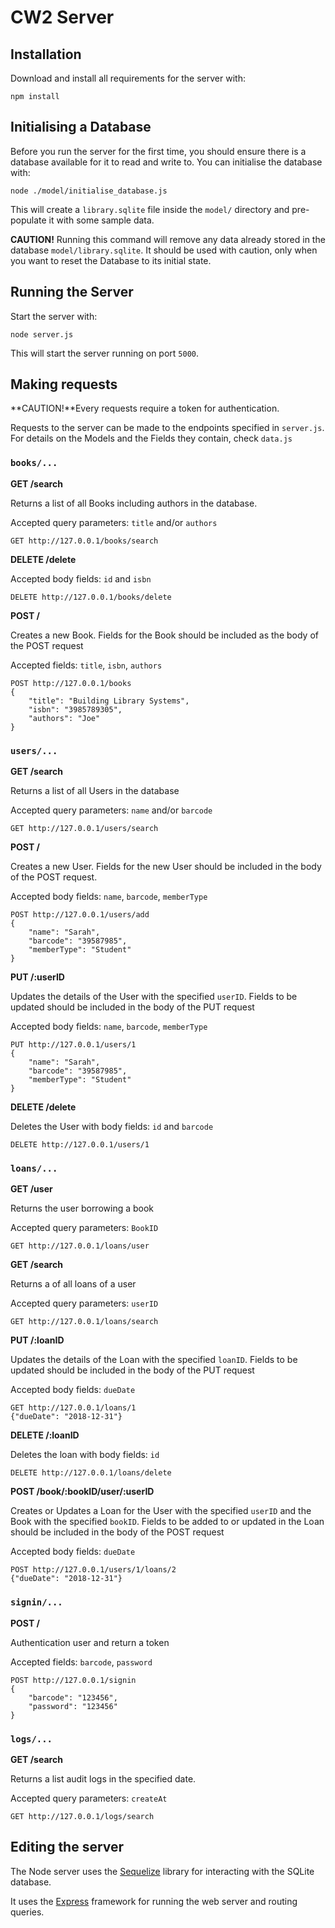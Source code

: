 # CW2 Server

## Installation

Download and install all requirements for the server with:

```
npm install
```

## Initialising a Database

Before you run the server for the first time, you should ensure there is a database available for it to read and write to. You can initialise the database with:

```
node ./model/initialise_database.js
```

This will create a `library.sqlite` file inside the `model/` directory and pre-populate it with some sample data.

**CAUTION!** Running this command will remove any data already stored in the database `model/library.sqlite`. It should be used with caution, only when you want to reset the Database to its initial state.

## Running the Server

Start the server with:

```
node server.js
```

This will start the server running on port `5000`.


## Making requests 
**CAUTION!**Every requests require a token for authentication.

Requests to the server can be made to the endpoints specified in `server.js`. For details on the Models and the Fields they contain, check `data.js`


### `books/...`

**GET /search**

Returns a list of all Books including authors in the database. 

Accepted query parameters: `title` and/or `authors` 

```
GET http://127.0.0.1/books/search
```

**DELETE /delete**

Accepted body fields: `id` and `isbn`

```
DELETE http://127.0.0.1/books/delete
```

**POST /**

Creates a new Book. Fields for the Book should be included as the body of the POST request

Accepted fields: `title`, `isbn`, `authors`

```
POST http://127.0.0.1/books
{
    "title": "Building Library Systems",
    "isbn": "3985789305",
    "authors": "Joe"
}
```


### `users/...`

**GET /search**

Returns a list of all Users in the database

Accepted query parameters: `name` and/or `barcode` 
```
GET http://127.0.0.1/users/search
```


**POST /**

Creates a new User. Fields for the new User should be included in the body of the POST request.

Accepted body fields: `name`, `barcode`, `memberType`

```
POST http://127.0.0.1/users/add
{
    "name": "Sarah",
    "barcode": "39587985",
    "memberType": "Student"
}
```

**PUT /:userID**

Updates the details of the User with the specified `userID`. Fields to be updated should be included in the body of the PUT request

Accepted body fields: `name`, `barcode`, `memberType`

```
PUT http://127.0.0.1/users/1
{
    "name": "Sarah",
    "barcode": "39587985",
    "memberType": "Student"
}
```

**DELETE /delete**

Deletes the User with  body fields: `id` and `barcode`

```
DELETE http://127.0.0.1/users/1
```




### `loans/...`

**GET /user**

Returns the user borrowing a book

Accepted query parameters: `BookID` 

```
GET http://127.0.0.1/loans/user
```

**GET /search**

Returns a of all loans of a user

Accepted query parameters: `userID` 

```
GET http://127.0.0.1/loans/search
```

**PUT /:loanID**

Updates the details of the Loan with the specified `loanID`. Fields to be updated should be included in the body of the PUT request

Accepted body fields: `dueDate`

```
GET http://127.0.0.1/loans/1
{"dueDate": "2018-12-31"}
```

**DELETE /:loanID**

Deletes the loan with body fields: `id` 

```
DELETE http://127.0.0.1/loans/delete
```

**POST /book/:bookID/user/:userID**

Creates or Updates a Loan for the User with the specified `userID` and the Book with the specified `bookID`. Fields to be added to or updated in the Loan should be included in the body of the POST request

Accepted body fields: `dueDate`

```
POST http://127.0.0.1/users/1/loans/2
{"dueDate": "2018-12-31"}
```



### `signin/...`

**POST /**

Authentication user and return a token

Accepted fields: `barcode`, `password`

```
POST http://127.0.0.1/signin
{
    "barcode": "123456",
    "password": "123456"
}
```


### `logs/...`

**GET /search**

Returns a list audit logs in the specified date.

Accepted query parameters: `createAt` 

```
GET http://127.0.0.1/logs/search
```



## Editing the server

The Node server uses the [Sequelize](http://docs.sequelizejs.com/) library for interacting with the SQLite database.

It uses the [Express](https://expressjs.com/) framework for running the web server and routing queries.
